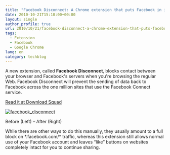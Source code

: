 ```yaml
---
title: "Facebook Disconnect: A Chrome extension that puts Facebook in its place"
date: 2010-10-21T15:10:00+00:00
layout: single
author_profile: true
url: 2010/10/21/facebook-disconnect-a-chrome-extension-that-puts-facebook-in-its-place/
tags:
  - Extension
  - Facebook
  - Google Chrome
lang: en
category: techblog
---
```

A new extension, called **Facebook Disconnect**, blocks contact between your browser and Facebook's servers when you're browsing the regular Web. Facebook Disconnect will prevent the sending of data back to Facebook across the one million sites that use the Facebook Connect service.

[Read it at Download Squad](http://www.downloadsquad.com/2010/10/20/facebook-disconnect-a-chrome-extension-that-puts-facebook-in-it/)

[![facebook_disconnect](http://lh4.ggpht.com/_vaUVXcmC3OI/TMBQ8U8aUMI/AAAAAAAAC0s/qVi2Lqrmiq0/facebook_disconnect_thumb%5B4%5D.png?imgmax=800 "facebook_disconnect")](http://lh3.ggpht.com/_vaUVXcmC3OI/TMBQ6BuiC_I/AAAAAAAAC0o/n4KguY3GL5I/s1600-h/facebook_disconnect%5B6%5D.png)

Before (Left) – After (Right)

While there are other ways to do this manually, they usually amount to a full block on \*.facebook.com/\* traffic, whereas this extension still allows normal use of your Facebook account and leaves “like” buttons on websites completely intact for you to continue sharing.